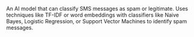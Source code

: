 An AI model that can classify SMS messages as spam or legitimate. Uses techniques like TF-IDF or word embeddings with classifiers like Naive Bayes, Logistic Regression, or Support Vector Machines to identify spam messages.

